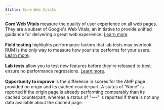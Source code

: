 ```yaml
---
$title: Core Web Vitals
---
```


**Core Web Vitals** measure the quality of user experience on all web pages. They are a subset of Google's Web Vitals, an initiative to provide unified guidance for delivering a great web experience. [Learn more](https://web.dev/vitals/). <br><br> **Field testing** highlights performance factors that lab tests may overlook. RUM is the only way to measure how your site performs for your users. [Learn more](https://web.dev/user-centric-performance-metrics/#in-the-field). <br><br> **Lab tests** allow you to test new features before they're released to best ensure no performance regressions. [Learn more](https://web.dev/user-centric-performance-metrics/#in-the-lab). <br><br> **Opportunity to improve** is the difference in scores for the AMP page provided on origin and its cached counterpart. A status of "None" is reported if the origin page is already performing comparably than its cached counterpart, whereas a status of "---" is reported if there is not any data available about the cached page.
